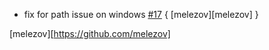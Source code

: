 * fix for path issue on windows [#17][i17] { [melezov][melezov] }

[i17]: https://github.com/softprops/less-sbt/pull/17
[melezov][https://github.com/melezov]
